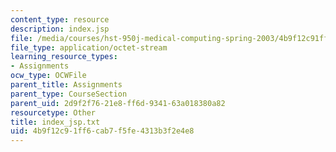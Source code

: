 ```yaml
---
content_type: resource
description: index.jsp
file: /media/courses/hst-950j-medical-computing-spring-2003/4b9f12c91ff6cab7f5fe4313b3f2e4e8_index_jsp.txt
file_type: application/octet-stream
learning_resource_types:
- Assignments
ocw_type: OCWFile
parent_title: Assignments
parent_type: CourseSection
parent_uid: 2d9f2f76-21e8-ff6d-9341-63a018380a82
resourcetype: Other
title: index_jsp.txt
uid: 4b9f12c9-1ff6-cab7-f5fe-4313b3f2e4e8
---
```

